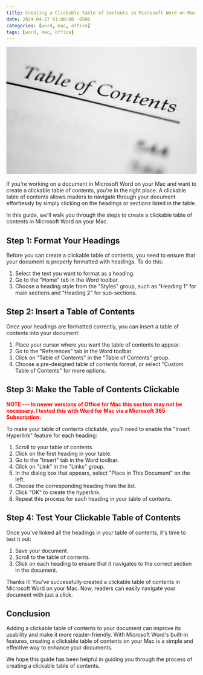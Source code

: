 ```yaml
---
title: Creating a Clickable Table of Contents in Microsoft Word on Mac
date: 2024-04-27 01:00:00 -0500
categories: [word, mac, office]
tags: [word, mac, office]
---
```


![Creating a Clickable Table of Contents in Microsoft Word on Mac](/assets/img/posts/2024/clickable_toc_word_mac/clickable_toc_word_mac.jpg)


If you're working on a document in Microsoft Word on your Mac and want to create a clickable table of contents, you're in the right place. A clickable table of contents allows readers to navigate through your document effortlessly by simply clicking on the headings or sections listed in the table.

In this guide, we'll walk you through the steps to create a clickable table of contents in Microsoft Word on your Mac.

## Step 1: Format Your Headings

Before you can create a clickable table of contents, you need to ensure that your document is properly formatted with headings. To do this:

1. Select the text you want to format as a heading.
2. Go to the "Home" tab in the Word toolbar.
3. Choose a heading style from the "Styles" group, such as "Heading 1" for main sections and "Heading 2" for sub-sections.

## Step 2: Insert a Table of Contents

Once your headings are formatted correctly, you can insert a table of contents into your document:

1. Place your cursor where you want the table of contents to appear.
2. Go to the "References" tab in the Word toolbar.
3. Click on "Table of Contents" in the "Table of Contents" group.
4. Choose a pre-designed table of contents format, or select "Custom Table of Contents" for more options.

## Step 3: Make the Table of Contents Clickable

<span style="color:red"> **NOTE --- In newer versions of Office for Mac this section may not be necessary. I tested this with Word for Mac via a Microsoft 365 Subscription.** </span>

To make your table of contents clickable, you'll need to enable the "Insert Hyperlink" feature for each heading:

1. Scroll to your table of contents.
2. Click on the first heading in your table.
3. Go to the "Insert" tab in the Word toolbar.
4. Click on "Link" in the "Links" group.
5. In the dialog box that appears, select "Place in This Document" on the left.
6. Choose the corresponding heading from the list.
7. Click "OK" to create the hyperlink.
8. Repeat this process for each heading in your table of contents.

## Step 4: Test Your Clickable Table of Contents

Once you've linked all the headings in your table of contents, it's time to test it out:

1. Save your document.
2. Scroll to the table of contents.
3. Click on each heading to ensure that it navigates to the correct section in the document.

Thanks it! You've successfully created a clickable table of contents in Microsoft Word on your Mac. Now, readers can easily navigate your document with just a click.

## Conclusion

Adding a clickable table of contents to your document can improve its usability and make it more reader-friendly. With Microsoft Word's built-in features, creating a clickable table of contents on your Mac is a simple and effective way to enhance your documents.

We hope this guide has been helpful in guiding you through the process of creating a clickable table of contents. 